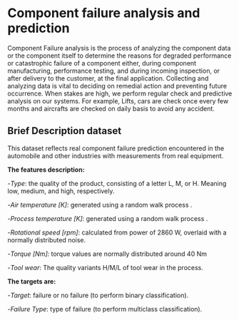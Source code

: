 # Component failure analysis and prediction
Component Failure analysis is the process of analyzing the component data or the component itself to determine the reasons for degraded performance or catastrophic failure of a component either, during component manufacturing, performance testing, and during incoming inspection, or after delivery to the customer, at the final application. Collecting and analyzing data is vital to deciding on remedial action and preventing future occurrence. When stakes are high, we perform regular check and predictive analysis on our systems. For example, Lifts, cars are check once every few months and aircrafts are checked on daily basis to avoid any accident.

## Brief Description dataset

This dataset reflects real component failure prediction encountered in the
automobile and other industries with measurements from real equipment. 

**The features description:**

-_Type_: the quality of the product, consisting of a letter L, M, or H.
Meaning low, medium, and high, respectively.

-_Air temperature [K]_: generated using a random walk process .

-_Process temperature [K]_: generated using a random walk process .

-_Rotational speed [rpm]_: calculated from power of 2860 W, overlaid with a
normally distributed noise.

-_Torque [Nm]_: torque values are normally distributed around 40 Nm

-_Tool wear_: The quality variants H/M/L of tool wear
in the process.

**The targets are:**

-_Target_: failure or no failure (to perform binary classification).

-_Failure Type_: type of failure (to perform multiclass classification).
